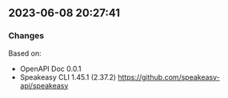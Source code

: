 

## 2023-06-08 20:27:41
### Changes
Based on:
- OpenAPI Doc 0.0.1 
- Speakeasy CLI 1.45.1 (2.37.2) https://github.com/speakeasy-api/speakeasy
